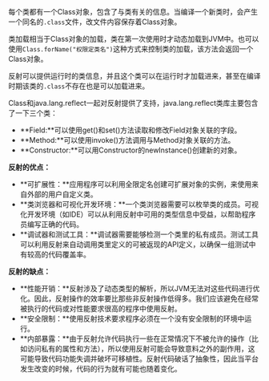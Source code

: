每个类都有一个Class对象，包含了与类有关的信息。当编译一个新类时，会产生一个同名的`.class`文件，改文件内容保存着Class对象。

类加载相当于Class对象的加载，类在第一次使用时才动态加载到JVM中。也可以使用`Class.forName("权限定类名")`这种方式来控制类的加载，该方法会返回一个Class对象。

反射可以提供运行时的类信息，并且这个类可以在运行时才加载进来，甚至在编译时期该类的`.class`不存在也是可以加载进来。

Class和java.lang.reflect一起对反射提供了支持，java.lang.reflect类库主要包含了一下三个类：

- **Field:**可以使用get()和set()方法读取和修改Field对象关联的字段。
- **Method:**可以使用invoke()方法调用与Method对象关联的方法。
- **Constructor:**可以用Constructor的newInstance()创建新的对象。



**反射的优点：**

- **可扩展性：**应用程序可以利用全限定名创建可扩展对象的实例，来使用来自外部的用户自定义类。
- **类浏览器和可视化开发环境：**一个类浏览器需要可以枚举类的成员。可视化开发环境（如IDE）可以从利用反射中可用的类型信息中受益，以帮助程序员编写正确的代码。
- **调试器和测试工具：**调试器需要能够检测一个类里的私有成员。测试工具可以利用反射来自动调用类里定义的可被返现的API定义，以确保一组测试中有较高的代码覆盖率。



**反射的缺点：**

- **性能开销：**反射涉及了动态类型的解析，所以JVM无法对这些代码进行优化。因此，反射操作的效率要比那些非反射操作低得多。我们应该避免在经常被执行的代码或对性能要求很高的程序中使用反射。
- **安全限制：**使用反射技术要求程序必须在一个没有安全限制的环境中运行。
- **内部暴露：**由于反射允许代码执行一些在正常情况下不被允许的操作（比如访问私有的属性和方法），所以使用反射可能会导致意料之外的副作用，这可能导致代码功能失调并破坏可移植性。反射代码破话了抽象性，因此当平台发生改变的时候，代码的行为就有可能也随着变化。